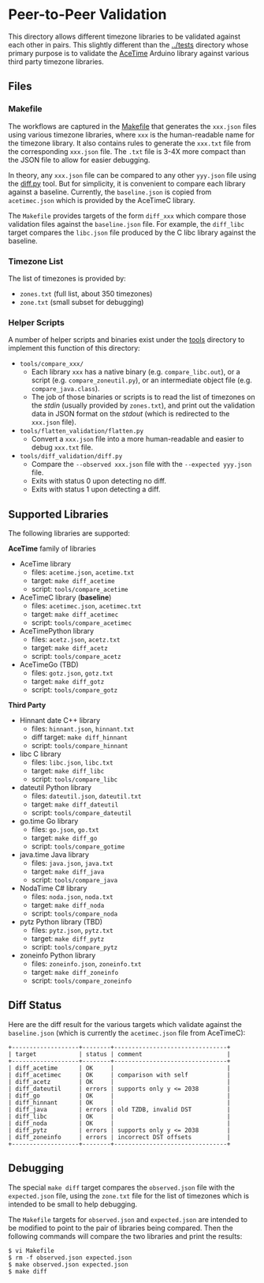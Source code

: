 # Peer-to-Peer Validation

This directory allows different timezone libraries to be validated against each
other in pairs. This slightly different than the [../tests](../tests) directory
whose primary purpose is to validate the [AceTime](https://github.com/bxparks/AceTime) Arduino library against various third party timezone libraries.

## Files

### Makefile

The workflows are captured in the [Makefile](Makefile) that generates the
`xxx.json` files using various timezone libraries, where `xxx` is the
human-readable name for the timezone library. It also contains rules to generate
the `xxx.txt` file from the corresponding `xxx.json` file. The `.txt` file is
3-4X more compact than the JSON file to allow for easier debugging.

In theory, any `xxx.json` file can be compared to any other `yyy.json` file
using the [diff.py](../tools/diff_validation/diff.py) tool. But for simplicity,
it is convenient to compare each library against a baseline. Currently, the
`baseline.json` is copied from `acetimec.json` which is provided by the AceTimeC
library.

The `Makefile` provides targets of the form `diff_xxx` which compare those
validation files against the `baseline.json` file. For example, the `diff_libc`
target compares the `libc.json` file produced by the C libc library against the
baseline.

### Timezone List

The list of timezones is provided by:

* `zones.txt` (full list, about 350 timezones)
* `zone.txt` (small subset for debugging)

### Helper Scripts

A number of helper scripts and binaries exist under the [tools](../tools)
directory to implement this function of this directory:

* `tools/compare_xxx/`
    * Each library `xxx` has a native binary (e.g. `compare_libc.out`), or a
      script (e.g. `compare_zoneutil.py`), or an intermediate object file (e.g.
      `compare_java.class`).
    * The job of those binaries or scripts is to read the list of timezones on
      the *stdin* (usually provided by `zones.txt`), and print out the
      validation data in JSON format on the *stdout* (which is redirected to the
      `xxx.json` file).
* `tools/flatten_validation/flatten.py`
    * Convert a `xxx.json` file into a more human-readable and easier to debug
      `xxx.txt` file.
* `tools/diff_validation/diff.py`
    * Compare the `--observed xxx.json` file with the `--expected yyy.json`
      file.
    * Exits with status 0 upon detecting no diff.
    * Exits with status 1 upon detecting a diff.

## Supported Libraries

The following libraries are supported:

**AceTime** family of libraries

* AceTime library
    * files: `acetime.json`, `acetime.txt`
    * target: `make diff_acetime`
    * script: `tools/compare_acetime`
* AceTimeC library (**baseline**)
    * files: `acetimec.json`, `acetimec.txt`
    * target: `make diff_acetimec`
    * script: `tools/compare_acetimec`
* AceTimePython library
    * files: `acetz.json`, `acetz.txt`
    * target: `make diff_acetz`
    * script: `tools/compare_acetz`
* AceTimeGo (TBD)
    * files: `gotz.json`, `gotz.txt`
    * target: `make diff_gotz`
    * script: `tools/compare_gotz`

**Third Party**

* Hinnant date C++ library
    * files: `hinnant.json`, `hinnant.txt`
    * diff target: `make diff_hinnant`
    * script: `tools/compare_hinnant`
* libc C library
    * files: `libc.json`, `libc.txt`
    * target: `make diff_libc`
    * script: `tools/compare_libc`
* dateutil Python library
    * files: `dateutil.json`, `dateutil.txt`
    * target: `make diff_dateutil`
    * script: `tools/compare_dateutil`
* go.time Go library
    * files: `go.json`, `go.txt`
    * target: `make diff_go`
    * script: `tools/compare_gotime`
* java.time Java library
    * files: `java.json`, `java.txt`
    * target: `make diff_java`
    * script: `tools/compare_java`
* NodaTime C# library
    * files: `noda.json`, `noda.txt`
    * target: `make diff_noda`
    * script: `tools/compare_noda`
* pytz Python library (TBD)
    * files: `pytz.json`, `pytz.txt`
    * target: `make diff_pytz`
    * script: `tools/compare_pytz`
* zoneinfo Python library
    * files: `zoneinfo.json`, `zoneinfo.txt`
    * target: `make diff_zoneinfo`
    * script: `tools/compare_zoneinfo`

## Diff Status

Here are the diff result for the various targets which validate against the
`baseline.json` (which is currently the `acetimec.json` file from AceTimeC):

```
+-------------------+--------+--------------------------------+
| target            | status | comment                        |
+-------------------+--------+--------------------------------+
| diff_acetime      | OK     |                                |
| diff_acetimec     | OK     | comparison with self           |
| diff_acetz        | OK     |                                |
| diff_dateutil     | errors | supports only y <= 2038        |
| diff_go           | OK     |                                |
| diff_hinnant      | OK     |                                |
| diff_java         | errors | old TZDB, invalid DST          |
| diff_libc         | OK     |                                |
| diff_noda         | OK     |                                |
| diff_pytz         | errors | supports only y <= 2038        |
| diff_zoneinfo     | errors | incorrect DST offsets          |
+-------------------+--------+--------------------------------+
```

## Debugging

The special `make diff` target compares the `observed.json` file with the
`expected.json` file, using the `zone.txt` file for the list of timezones which
is intended to be small to help debugging.

The `Makefile` targets for `observed.json` and `expected.json` are intended to
be modified to point to the pair of libraries being compared. Then the following
commands will compare the two libraries and print the results:

```
$ vi Makefile
$ rm -f observed.json expected.json
$ make observed.json expected.json
$ make diff
```
